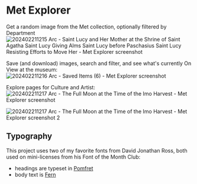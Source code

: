 # Met Explorer

Get a random image from the Met collection, optionally filtered by Department
![202402211215 Arc - Saint Lucy and Her Mother at the Shrine of Saint Agatha Saint Lucy Giving Alms Saint Lucy before Paschasius Saint Lucy Resisting Efforts to Move Her - Met Explorer screenshot](https://github.com/gcuddy/met-images/assets/24555627/be0aa9cd-7a65-43b0-a45b-5ec0253990f3)


Save (and download) images, search and filter, and see what's currently On View at the museum:
![202402211216 Arc - Saved Items (6) - Met Explorer screenshot](https://github.com/gcuddy/met-images/assets/24555627/be49dc6e-1926-463b-a090-dcc311e1a476)

Explore pages for Culture and Artist:
![202402211217 Arc - The Full Moon at the Time of the Imo Harvest - Met Explorer screenshot](https://github.com/gcuddy/met-images/assets/24555627/aae0ae38-3205-4661-9f1a-e2eacda6e89b)

![202402211217 Arc - The Full Moon at the Time of the Imo Harvest - Met Explorer screenshot 2](https://github.com/gcuddy/met-images/assets/24555627/da7b6d92-4128-44a8-87fb-42d3c2086e1d)

## Typography

This project uses two of my favorite fonts from David Jonathan Ross, both used on mini-licenses from his Font of the Month Club:

- headings are typeset in [Pomfret](https://djr.com/notes/pomfret-font-of-the-month)
- body text is [Fern](https://djr.com/fern)


